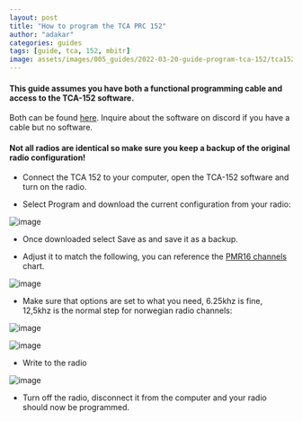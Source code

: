 ```yaml
---
layout: post
title: "How to program the TCA PRC 152"
author: "adakar"
categories: guides
tags: [guide, tca, 152, mbitr]
image: assets/images/005_guides/2022-03-20-guide-program-tca-152/tca152programming.png
---
```


#### This guide assumes you have both a functional programming cable and access to the TCA-152 software. 
Both can be found [here](http://www.px-airsoft.com/showroom/model/T0002/templateProductDetails.do?webId=1213907847691&editCurrentLanguage=1213907847692&module=SearchProduct&keyWords=programming&currentPage=1&ParentId=1324666353492015337&productId=1516938489906103430).
Inquire about the software on discord if you have a cable but no software.

#### Not all radios are identical so make sure you keep a backup of the original radio configuration!


* Connect the TCA 152 to your computer, open the TCA-152 software and turn on the radio.

* Select Program and download the current configuration from your radio:

![image](https://user-images.githubusercontent.com/25975089/153642586-2ce89992-e961-44ee-ae93-9b168f948b4e.png)



* Once downloaded select Save as and save it as a backup.

* Adjust it to match the following, you can reference the [PMR16 channels](../PMR446-channels) chart.

![image](https://user-images.githubusercontent.com/25975089/153642027-7ac4564c-b29b-435a-9525-15bb0f20fbf0.png)



* Make sure that options are set to what you need, 6.25khz is fine, 12,5khz is the normal step for norwegian radio channels:

![image](https://user-images.githubusercontent.com/25975089/153642368-3fd3d13f-152c-4a60-8f83-97983a3be0a5.png)

![image](https://user-images.githubusercontent.com/25975089/153642423-75557d46-2b12-4707-ae63-c132b0fe1643.png)


* Write to the radio

![image](https://user-images.githubusercontent.com/25975089/153642149-c7511571-f3c8-4c6c-be30-098a01aea01f.png)



* Turn off the radio, disconnect it from the computer and your radio should now be programmed.
